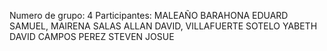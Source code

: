 Numero de grupo: 4
Participantes:
MALEAÑO BARAHONA EDUARD SAMUEL,
MAIRENA SALAS ALLAN DAVID,
VILLAFUERTE SOTELO YABETH DAVID
CAMPOS PEREZ STEVEN JOSUE
